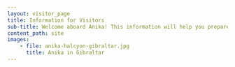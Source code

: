 ```yaml
---
layout: visitor_page
title: Information for Visitors 
sub-title: Welcome aboard Anika! This information will help you prepare for a few days sailing with us.
content_path: site
images: 
    - file: anika-halcyon-gibraltar.jpg
      title: Anika in Gibraltar
---
```

